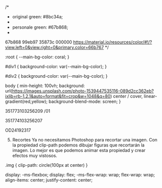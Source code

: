  /* 
  * original green: #8bc34a;
  *
  * personale green: #67b868;
  *
  67b868
99eb97
35873c
000000
https://material.io/resources/color/#!/?view.left=0&view.right=0&primary.color=66b767
 */

:root {
  --main-bg-color: coral;
}

#div1 {
  background-color: var(--main-bg-color);
}

#div2 {
  background-color: var(--main-bg-color);
}

 body {
  min-height: 100vh;
  background: url(https://images.unsplash.com/photo-1539447535116-089d2cc362eb?ixlib=rb-1.2.1&auto=format&fit=crop&w=1048&q=80) center / cover, linear-gradient(red,yellow);
  background-blend-mode: screen;
}

351773103256209 /01

351774103256207

OD24192317

5. Recortes
Ya no necesitamos Photoshop para recortar una imagen. Con la propiedad clip-path podemos dibujar figuras que recortarán la imagen. Lo mejor es que podemos animar esta propiedad y crear efectos muy vistosos.

.img {
  clip-path: circle(100px at center)
}

  display: -ms-flexbox;
  display: flex;
  -ms-flex-wrap: wrap;
  flex-wrap: wrap;
  align-items: center;
  justify-content: center;